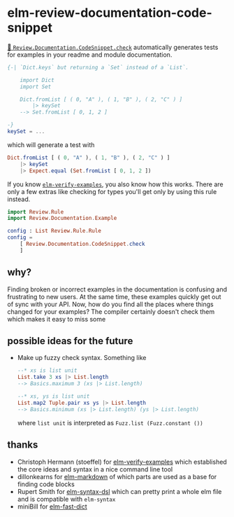 # elm-review-documentation-code-snippet

[🔧 `Review.Documentation.CodeSnippet.check`](https://package.elm-lang.org/packages/lue-bird/elm-review-documentation-example/1.0.0/Review-Documentation-CodeSnippet#check "provides fixes")
automatically generates tests for examples in your readme and module documentation.
```elm
{-| `Dict.keys` but returning a `Set` instead of a `List`.

    import Dict
    import Set

    Dict.fromList [ ( 0, "A" ), ( 1, "B" ), ( 2, "C" ) ]
        |> keySet
    --> Set.fromList [ 0, 1, 2 ]

-}
keySet = ...
```
which will generate a test with
```elm
Dict.fromList [ ( 0, "A" ), ( 1, "B" ), ( 2, "C" ) ]
    |> keySet
    |> Expect.equal (Set.fromList [ 0, 1, 2 ])
```
If you know [`elm-verify-examples`](https://github.com/stoeffel/elm-verify-examples), you also know how this works.
There are only a few extras like checking for types you'll get only by using this rule instead.

```elm
import Review.Rule
import Review.Documentation.Example

config : List Review.Rule.Rule
config =
    [ Review.Documentation.CodeSnippet.check
    ]
```

## why?

Finding broken or incorrect examples in the documentation is confusing and frustrating to new users.
At the same time, these examples quickly get out of sync with your API.
Now, how do you find all the places where things changed for your examples?
The compiler certainly doesn't check them which makes it easy to miss some

## possible ideas for the future

  - Make up fuzzy check syntax. Something like
    ```elm
    --* xs is list unit
    List.take 3 xs |> List.length
    --> Basics.maximum 3 (xs |> List.length)

    --* xs, ys is list unit
    List.map2 Tuple.pair xs ys |> List.length
    --> Basics.minimum (xs |> List.length) (ys |> List.length)
    ```
    where `list unit` is interpreted as `Fuzz.list (Fuzz.constant ())`

## thanks
  - Christoph Hermann (stoeffel) for [elm-verify-examples](https://github.com/stoeffel/elm-verify-examples)
    which established the core ideas and syntax in a nice command line tool
  - dillonkearns for [elm-markdown](https://dark.elm.dmy.fr/packages/dillonkearns/elm-markdown/latest/) of which parts are used as a base for finding code blocks
  - Rupert Smith for [elm-syntax-dsl](https://dark.elm.dmy.fr/packages/the-sett/elm-syntax-dsl/latest) which can pretty print a whole elm file and is compatible with `elm-syntax`
  - miniBill for [elm-fast-dict](https://dark.elm.dmy.fr/packages/miniBill/elm-fast-dict/latest)
